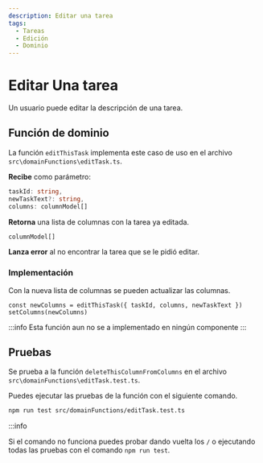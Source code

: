```yaml
---
description: Editar una tarea
tags:
  - Tareas
  - Edición
  - Dominio
---
```


# Editar Una tarea

Un usuario puede editar la descripción de una tarea.

## Función de dominio

La función `editThisTask` implementa este caso de uso en el archivo `src\domainFunctions\editTask.ts`.

**Recibe** como parámetro:

```typescript
taskId: string,
newTaskText?: string,
columns: columnModel[]
```

**Retorna** una lista de columnas con la tarea ya editada.

```typescript
columnModel[]
```

**Lanza error** al no encontrar la tarea que se le pidió editar.

### Implementación

Con la nueva lista de columnas se pueden actualizar las columnas.

```tsx
const newColumns = editThisTask({ taskId, columns, newTaskText })
setColumns(newColumns)
```

:::info
Esta función aun no se a implementado en ningún componente
:::

## Pruebas

Se prueba a la función `deleteThisColumnFromColumns` en el archivo `src\domainFunctions\editTask.test.ts`.

Puedes ejecutar las pruebas de la función con el siguiente comando.

```bash
npm run test src/domainFunctions/editTask.test.ts
```

:::info

Si el comando no funciona puedes probar dando vuelta los `/` o ejecutando todas las pruebas con el comando `npm run test`.